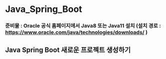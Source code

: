 # Java_Spring_Boot
### 준비물 : Oracle 공식 홈페이지에서 Java8 또는 Java11 설치 (설치 경로 : https://www.oracle.com/java/technologies/downloads/ )
## Java Spring Boot 새로운 프로젝트 생성하기
